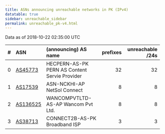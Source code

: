 ```yaml
---
title: ASNs announcing unreachable networks in PK (IPv4)
datatable: true
sidebar: unreachable_sidebar
permalink: unreachable_pk-v4.html
---
```


Data as of 2018-10-22 02:35:00 UTC


<div class="datatable-begin"></div>

|   # | ASN                                      | (announcing) AS name                          |   prefixes |   unreachable /24s |
|----:|:-----------------------------------------|:----------------------------------------------|-----------:|-------------------:|
|   0 | [AS45773](unreachable_AS45773-v4.html)   | HECPERN-AS-PK PERN AS Content Servie Provider |         32 |                 32 |
|   1 | [AS17539](unreachable_AS17539-v4.html)   | ASN-NCKHI-AP NetSol Connect                   |          8 |                  8 |
|   2 | [AS136525](unreachable_AS136525-v4.html) | WANCOMPVTLTD-AS-AP Wancom Pvt Ltd.            |          8 |                  8 |
|   3 | [AS38713](unreachable_AS38713-v4.html)   | CONNECT2B-AS-PK Broadband ISP                 |          3 |                  3 |

<div class="datatable-end"></div>